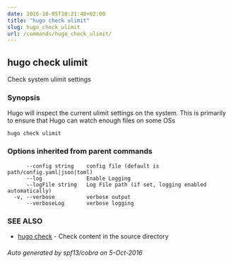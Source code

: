 ```yaml
---
date: 2016-10-05T10:21:48+02:00
title: "hugo check ulimit"
slug: hugo_check_ulimit
url: /commands/hugo_check_ulimit/
---
```

## hugo check ulimit

Check system ulimit settings

### Synopsis


Hugo will inspect the current ulimit settings on the system.
This is primarily to ensure that Hugo can watch enough files on some OSs

```
hugo check ulimit
```

### Options inherited from parent commands

```
      --config string    config file (default is path/config.yaml|json|toml)
      --log              Enable Logging
      --logFile string   Log File path (if set, logging enabled automatically)
  -v, --verbose          verbose output
      --verboseLog       verbose logging
```

### SEE ALSO
* [hugo check](/commands/hugo_check/)	 - Check content in the source directory

###### Auto generated by spf13/cobra on 5-Oct-2016
